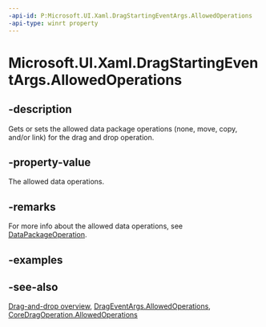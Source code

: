 ```yaml
---
-api-id: P:Microsoft.UI.Xaml.DragStartingEventArgs.AllowedOperations
-api-type: winrt property
---
```


<!-- Property syntax
public Windows.ApplicationModel.DataTransfer.DataPackageOperation AllowedOperations { get;  set; }
-->

# Microsoft.UI.Xaml.DragStartingEventArgs.AllowedOperations

## -description
Gets or sets the allowed data package operations (none, move, copy, and/or link) for the drag and drop operation.

## -property-value
The allowed data operations.

## -remarks
For more info about the allowed data operations, see [DataPackageOperation](/uwp/api/windows.applicationmodel.datatransfer.datapackageoperation).

## -examples

## -see-also

[Drag-and-drop overview](/windows/apps/design/input/drag-and-drop), [DragEventArgs.AllowedOperations](drageventargs_allowedoperations.md), [CoreDragOperation.AllowedOperations](/uwp/api/windows.applicationmodel.datatransfer.dragdrop.core.coredragoperation.allowedoperations)
